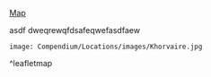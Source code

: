 [Map](https://i.imgur.com/jH8j3mJ.jpg)






asdf dweqrewqfdsafeqwefasdfaew










```leaflet
image: Compendium/Locations/images/Khorvaire.jpg

```

^leafletmap

